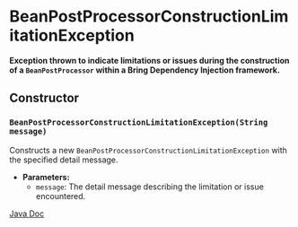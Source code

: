 # BeanPostProcessorConstructionLimitationException

**Exception thrown to indicate limitations or issues during the construction of a `BeanPostProcessor` within a Bring Dependency Injection framework.**

## Constructor

### `BeanPostProcessorConstructionLimitationException(String message)`

Constructs a new `BeanPostProcessorConstructionLimitationException` with the specified detail message.

- **Parameters:**
    - `message`: The detail message describing the limitation or issue encountered.
  
[Java Doc](https://yevgendemotestorganization.github.io/bring-core-javadoc/com/bobocode/bring/core/exception/BeanPostProcessorConstructionLimitationException.html)